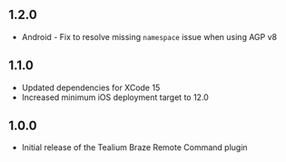 ## 1.2.0
* Android - Fix to resolve missing `namespace` issue when using AGP v8

## 1.1.0
* Updated dependencies for XCode 15
* Increased minimum iOS deployment target to 12.0

## 1.0.0

* Initial release of the Tealium Braze Remote Command plugin
